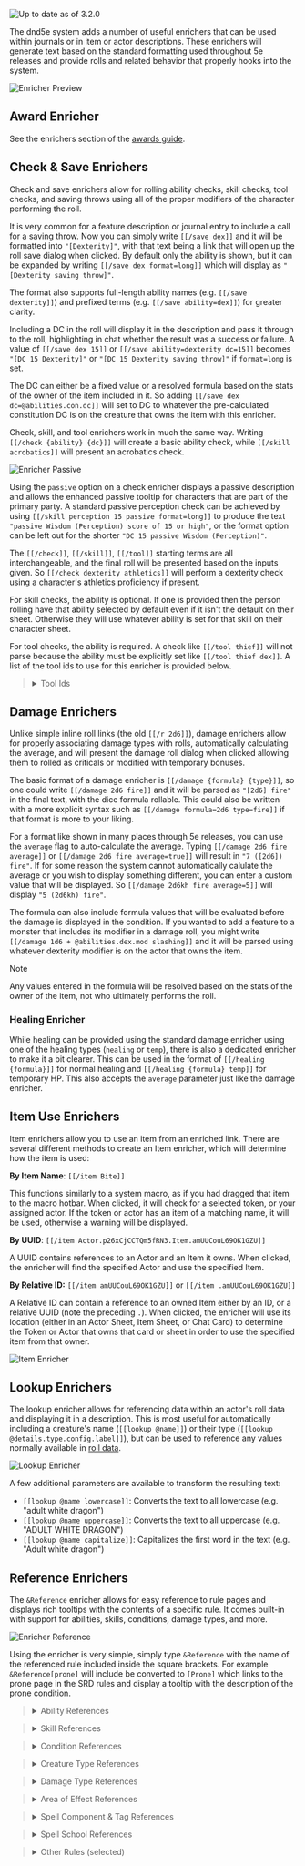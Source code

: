 ![Up to date as of 3.2.0](https://img.shields.io/static/v1?label=dnd5e&message=3.2.0&color=informational)

The dnd5e system adds a number of useful enrichers that can be used within journals or in item or actor descriptions. These enrichers will generate text based on the standard formatting used throughout 5e releases and provide rolls and related behavior that properly hooks into the system.

![Enricher Preview](https://raw.githubusercontent.com/foundryvtt/dnd5e/publish-wiki/wiki/images/enrichers-preview.jpg)

## Award Enricher
See the enrichers section of the [awards guide](Awards).


## Check & Save Enrichers
Check and save enrichers allow for rolling ability checks, skill checks, tool checks, and saving throws using all of the proper modifiers of the character performing the roll.

It is very common for a feature description or journal entry to include a call for a saving throw. Now you can simply write `[[/save dex]]` and it will be formatted into `"[Dexterity]"`, with that text being a link that will open up the roll save dialog when clicked. By default only the ability is shown, but it can be expanded by writing `[[/save dex format=long]]` which will display as `"[Dexterity saving throw]"`.

The format also supports full-length ability names (e.g. `[[/save dexterity]]`) and prefixed terms (e.g. `[[/save ability=dex]]`) for greater clarity.

Including a DC in the roll will display it in the description and pass it through to the roll, highlighting in chat whether the result was a success or failure. A value of `[[/save dex 15]]` or `[[/save ability=dexterity dc=15]]` becomes `"[DC 15 Dexterity]"` or `"[DC 15 Dexterity saving throw]"` if `format=long` is set.

The DC can either be a fixed value or a resolved formula based on the stats of the owner of the item included in it. So adding `[[/save dex dc=@abilities.con.dc]]` will set to DC to whatever the pre-calculated constitution DC is on the creature that owns the item with this enricher.

Check, skill, and tool enrichers work in much the same way. Writing `[[/check {ability} {dc}]]` will create a basic ability check, while `[[/skill acrobatics]]` will present an acrobatics check.

![Enricher Passive](https://raw.githubusercontent.com/foundryvtt/dnd5e/publish-wiki/wiki/images/enricher-passive.jpg)

Using the `passive` option on a check enricher displays a passive description and allows the enhanced passive tooltip for characters that are part of the primary party. A standard passive perception check can be achieved by using `[[/skill perception 15 passive format=long]]` to produce the text `"passive Wisdom (Perception) score of 15 or high"`, or the format option can be left out for the shorter `"DC 15 passive Wisdom (Perception)"`.

The `[[/check]]`, `[[/skill]]`, `[[/tool]]` starting terms are all interchangeable, and the final roll will be presented based on the inputs given. So `[[/check dexterity athletics]]` will perform a dexterity check using a character's athletics proficiency if present.

For skill checks, the ability is optional. If one is provided then the person rolling have that ability selected by default even if it isn't the default on their sheet. Otherwise they will use whatever ability is set for that skill on their character sheet.

For tool checks, the ability is required. A check like `[[/tool thief]]` will not parse because the ability must be explicitly set like `[[/tool thief dex]]`. A list of the tool ids to use for this enricher is provided below.  

> <details>
> <summary>Tool Ids</summary>
>
> | Tool                   | Id             |
> |------------------------|----------------|
> | Alchemist's Supplies   | `alchemist`    |
> | Bagpipes               | `bagpipes`     |
> | Brewer's Supplies      | `brewer`       |
> | Calligrapher's Supplies | `calligrapher`|
> | Playing Cards Set      | `card`         |
> | Carpenter's Tools      | `carpenter`    |
> | Cartographer's Tools   | `cartographer` |
> | Chess Set              | `chess`        |
> | Cobbler's Tools        | `cobbler`      |
> | Cook's Utensils        | `cook`         |
> | Dice Set               | `dice`         |
> | Disguise Kit           | `disg`         |
> | Drum                   | `drum`         |
> | Dulcimer               | `dulcimer`     |
> | Flute                  | `flute`        |
> | Forgery Kit            | `forg`         |
> | Glassblower's Tools    | `glassblower`  |
> | Herbalism Kit          | `herb`         |
> | Horn                   | `horn`         |
> | Jeweler's Tools        | `jeweler`      |
> | Leatherworker's Tools  | `leatherworker`|
> | Lute                   | `lute`         |
> | Lyre                   | `lyre`         |
> | Mason's Tools          | `mason`        |
> | Navigator's Tools      | `navg`         |
> | Painter's Supplies     | `painter`      |
> | Pan Flute              | `panflute`     |
> | Poisoner's Kit         | `pois`         |
> | Potter's Tools         | `potter`       |
> | Shawm                  | `shawm`        |
> | Smith's Tools          | `smith`        |
> | Thieves' Tools         | `thief`        |
> | Tinker's Tools         | `tinker`       |
> | Viol                   | `viol`         |
> | Weaver's Tools         | `weaver`       |
> | Woodcarver's Tools     | `woodcarver`   |
>
> Source: `CONFIG.DND5E.toolIds` </details>


## Damage Enrichers
Unlike simple inline roll links (the old `[[/r 2d6]]`), damage enrichers allow for properly associating damage types with rolls, automatically calculating the average, and will present the damage roll dialog when clicked allowing them to rolled as criticals or modified with temporary bonuses.

The basic format of a damage enricher is `[[/damage {formula} {type}]]`, so one could write `[[/damage 2d6 fire]]` and it will be parsed as `"[2d6] fire"` in the final text, with the dice formula rollable. This could also be written with a more explicit syntax such as `[[/damage formula=2d6 type=fire]]` if that format is more to your liking.

For a format like shown in many places through 5e releases, you can use the `average` flag to auto-calculate the average. Typing `[[/damage 2d6 fire average]]` or `[[/damage 2d6 fire average=true]]` will result in `"7 ([2d6]) fire"`. If for some reason the system cannot automatically calulate the average or you wish to display something different, you can enter a custom value that will be displayed. So `[[/damage 2d6kh fire average=5]]` will display `"5 (2d6kh) fire"`.

The formula can also include formula values that will be evaluated before the damage is displayed in the condition. If you wanted to add a feature to a monster that includes its modifier in a damage roll, you might write `[[/damage 1d6 + @abilities.dex.mod slashing]]` and it will be parsed using whatever dexterity modifier is on the actor that owns the item.

> [!Note]
> Any values entered in the formula will be resolved based on the stats of the owner of the item, not who ultimately performs the roll.

### Healing Enricher
While healing can be provided using the standard damage enricher using one of the healing types (`healing` or `temp`), there is also a dedicated enricher to make it a bit clearer. This can be used in the format of `[[/healing {formula}]]` for normal healing and `[[/healing {formula} temp]]` for temporary HP. This also accepts the `average` parameter just like the damage enricher.


## Item Use Enrichers
Item enrichers allow you to use an item from an enriched link. There are several different methods to create an Item enricher, which will determine how the item is used:

**By Item Name**: `[[/item Bite]]`

This functions similarly to a system macro, as if you had dragged that item to the macro hotbar. When clicked, it will check for a selected token, or your assigned actor. If the token or actor has an item of a matching name, it will be used, otherwise a warning will be displayed.

**By UUID**: `[[/item Actor.p26xCjCCTQm5fRN3.Item.amUUCouL69OK1GZU]]`

A UUID contains references to an Actor and an Item it owns. When clicked, the enricher will find the specified Actor and use the specified Item.

**By Relative ID:** `[[/item amUUCouL69OK1GZU]]` or `[[/item .amUUCouL69OK1GZU]]`

A Relative ID can contain a reference to an owned Item either by an ID, or a relative UUID (note the preceding `.`). When clicked, the enricher will use its location (either in an Actor Sheet, Item Sheet, or Chat Card) to determine the Token or Actor that owns that card or sheet in order to use the specified item from that owner.

![Item Enricher](https://raw.githubusercontent.com/foundryvtt/dnd5e/publish-wiki/wiki/images/enricher-item.png)

## Lookup Enrichers

The lookup enricher allows for referencing data within an actor's roll data and displaying it in a description. This is most useful for automatically including a creature's name (`[[lookup @name]]`) or their type (`[[lookup @details.type.config.label]]`), but can be used to reference any values normally available in [roll data](Roll-Formulas.md).

![Lookup Enricher](https://raw.githubusercontent.com/foundryvtt/dnd5e/publish-wiki/wiki/images/enricher-lookup.jpg)

A few additional parameters are available to transform the resulting text:
- `[[lookup @name lowercase]]`: Converts the text to all lowercase (e.g. "adult white dragon")
- `[[lookup @name uppercase]]`: Converts the text to all uppercase (e.g. "ADULT WHITE DRAGON")
- `[[lookup @name capitalize]]`: Capitalizes the first word in the text (e.g. "Adult white dragon")

## Reference Enrichers
The `&Reference` enricher allows for easy reference to rule pages and displays rich tooltips with the contents of a specific rule. It comes built-in with support for abilities, skills, conditions, damage types, and more.

![Enricher Reference](https://raw.githubusercontent.com/foundryvtt/dnd5e/publish-wiki/wiki/images/enricher-reference.jpg)

Using the enricher is very simple, simply type `&Reference` with the name of the referenced rule included inside the square brackets. For example `&Reference[prone]` will include be converted to `[Prone]` which links to the prone page in the SRD rules and display a tooltip with the description of the prone condition.

> <details>
> <summary>Ability References</summary>
>
> | Ability      | Short ID | Full ID        |
> | ------------ | -------- | -------------- |
> | Strength     | `str`    | `strength`     |
> | Dexterity    | `dex`    | `dexterity`    |
> | Constitution | `con`    | `constitution` |
> | Intelligence | `int`    | `intelligence` |
> | Wisdom       | `wis`    | `wisdom`       |
> | Charisma     | `cha`    | `charisma`     |
> | Honor        | N/A      | N/A            |
> | Sanity       | N/A      | N/A            |
>
> Source: `CONFIG.DND5E.abilities` </details>


> <details>
> <summary>Skill References</summary>
>
> | Skill           | Short ID | Full ID          |
> | --------------- | -------- | ---------------- |
> | Acrobatics      | `acr`    | `acrobatics`     |
> | Animal Handling | `ani`    | `animalHandling` |
> | Arcana          | `arc`    | `arcana`         |
> | Athletics       | `ath`    | `athletics`      |
> | Deception       | `dec`    | `deception`      |
> | History         | `his`    | `history`        |
> | Insight         | `ins`    | `insight`        |
> | Intimidation    | `itm`    | `intimidation`   |
> | Investigation   | `inv`    | `investigation`  |
> | Medicine        | `med`    | `medicine`       |
> | Nature          | `nat`    | `nature`         |
> | Perception      | `prc`    | `perception`     |
> | Performance     | `prf`    | `performance`    |
> | Persuasion      | `per`    | `persuasion`     |
> | Religion        | `rel`    | `religion`       |
> | Sleight of Hand | `slt`    | `sleightOfHand`  |
> | Stealth         | `ste`    | `stealth`        |
> | Survival        | `sur`    | `survival`       |
>
> Source: `CONFIG.DND5E.skills` </details>


> <details>
> <summary>Condition References</summary>
>
> | Condition     | ID              |
> | ------------- | --------------- |
> | Blinded       | `blinded`       |
> | Charmed       | `charmed`       |
> | Deafened      | `deafened`      |
> | Exhaustion    | `exhaustion`    |
> | Frightened    | `frightened`    |
> | Grappled      | `grappled`      |
> | Incapacitated | `incapacitated` |
> | Invisible     | `invisible`     |
> | Paralyzed     | `paralyzed`     |
> | Petrified     | `petrified`     |
> | Poisoned      | `poisoned`      |
> | Prone         | `prone`         |
> | Restrained    | `restrained`    |
> | Stunned       | `stunned`       |
> | Unconscious   | `unconscious`   |
>
> Source: `CONFIG.DND5E.conditionTypes` </details>


> <details>
> <summary>Creature Type References</summary>
>
> | Creature Type | ID            |
> | ------------- | ------------- |
> | Aberration    | `aberration`  |
> | Beast         | `beast`       |
> | Celestial     | `celestial`   |
> | Construct     | `construct`   |
> | Dragon        | `dragon`      |
> | Elemental     | `elemental`   |
> | Fey           | `fey`         |
> | Fiend         | `fiend`       |
> | Giant         | `giant`       |
> | Humanoid      | `humanoid`    |
> | Monstrosity   | `monstrosity` |
> | Ooze          | `ooze`        |
> | Plant         | `plant`       |
> | Undead        | `undead`      |
>
> Source: `CONFIG.DND5E.creatureTypes` </details>


> <details>
> <summary>Damage Type References</summary>
>
> | Damage Type | ID            |
> | ----------- | ------------- |
> | Acid        | `acid`        |
> | Bludgeoning | `bludgeoning` |
> | Cold        | `cold`        |
> | Fire        | `fire`        |
> | Force       | `force`       |
> | Lightning   | `lightning`   |
> | Necrotic    | `necrotic`    |
> | Piercing    | `piercing`    |
> | Poison      | `poison`      |
> | Psychic     | `psychic`     |
> | Radiant     | `radiant`     |
> | Slashing    | `slashing`    |
> | Thunder     | `thunder`     |
>
> Source: `CONFIG.DND5E.damageTypes` </details>


> <details>
> <summary>Area of Effect References</summary>
>
> | Area of EFfect | ID       |
> | -------------- | -------- |
> | Cone           | `cone`   |
> | Cube           | `cube`   |
> | Sphere         | `sphere` |
> | Square         | `square` |
> | Line           | `line`   |
>
> Source: `CONFIG.DND5E.areaTargetTypes` </details>


> <details>
> <summary>Spell Component & Tag References</summary>
>
> | Component/Tag   | ID                  |
> | --------------- | ------------------- |
> | Concentration   | `concentration`     |
> | Material        | `material`          |
> | Ritual          | `ritual`            |
> | Somatic         | `somatic`           |
> | Verbal          | `verbal` or `vocal` |
>
> Source: `CONFIG.DND5E.spellComponents` & `CONFIG.DND5E.spellTags` </details>


> <details>
> <summary>Spell School References</summary>
>
> | Spell School  | Short ID | Full ID         |
> | ------------- | -------- | --------------- |
> | Abjuration    | `abj`    | `abjuration`    |
> | Conjuration   | `con`    | `conjuration`   |
> | Divination    | `div`    | `divination`    |
> | Enchantment   | `enc`    | `enchantment`   |
> | Evocation     | `evo`    | `evocation`     |
> | Illusion      | `ill`    | `illusion`      |
> | Necromancy    | `nec`    | `necromancy`    |
> | Transmutation | `trs`    | `transmutation` |
>
> Source: `CONFIG.DND5E.spellSchools` </details>


> <details>
> <summary>Other Rules (selected)</summary>
>
> <p>Inspiration, Carrying Capacity, Encumbrance, Hiding, Passive Perception, Falling, Suffocating, Lightly Obscured, Heavily Obscured, Bright Light, Dim Light, Darkness, Blindsight, Darkvision, Truesight, Surprise, Difficult Terrain, Size, Grappling, Shoving, Half Cover, Three-Quarters Cover, Total Cover, Instant Death, Death Saving Throws, Underwater Combat, Attunement, Telepathy</p>
> 
> Source: `CONFIG.DND5E.rules`
